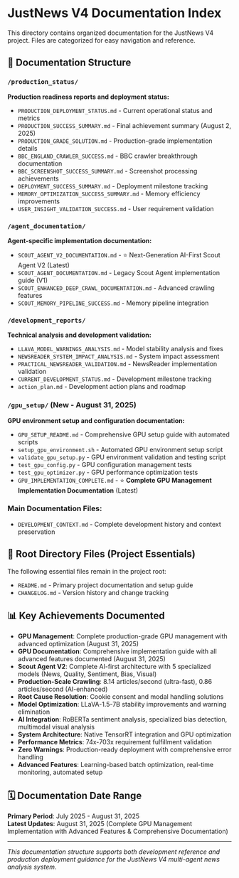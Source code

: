 # JustNews V4 Documentation Index

This directory contains organized documentation for the JustNews V4 project. Files are categorized for easy navigation and reference.

## 📁 Documentation Structure

### `/production_status/`
**Production readiness reports and deployment status:**
- `PRODUCTION_DEPLOYMENT_STATUS.md` - Current operational status and metrics
- `PRODUCTION_SUCCESS_SUMMARY.md` - Final achievement summary (August 2, 2025)
- `PRODUCTION_GRADE_SOLUTION.md` - Production-grade implementation details
- `BBC_ENGLAND_CRAWLER_SUCCESS.md` - BBC crawler breakthrough documentation
- `BBC_SCREENSHOT_SUCCESS_SUMMARY.md` - Screenshot processing achievements
- `DEPLOYMENT_SUCCESS_SUMMARY.md` - Deployment milestone tracking
- `MEMORY_OPTIMIZATION_SUCCESS_SUMMARY.md` - Memory efficiency improvements
- `USER_INSIGHT_VALIDATION_SUCCESS.md` - User requirement validation

### `/agent_documentation/`
**Agent-specific implementation documentation:**
- `SCOUT_AGENT_V2_DOCUMENTATION.md` - ⭐ Next-Generation AI-First Scout Agent V2 (Latest)
- `SCOUT_AGENT_DOCUMENTATION.md` - Legacy Scout Agent implementation guide (V1)
- `SCOUT_ENHANCED_DEEP_CRAWL_DOCUMENTATION.md` - Advanced crawling features
- `SCOUT_MEMORY_PIPELINE_SUCCESS.md` - Memory pipeline integration

### `/development_reports/`
**Technical analysis and development validation:**
- `LLAVA_MODEL_WARNINGS_ANALYSIS.md` - Model stability analysis and fixes
- `NEWSREADER_SYSTEM_IMPACT_ANALYSIS.md` - System impact assessment
- `PRACTICAL_NEWSREADER_VALIDATION.md` - NewsReader implementation validation
- `CURRENT_DEVELOPMENT_STATUS.md` - Development milestone tracking
- `action_plan.md` - Development action plans and roadmap

### `/gpu_setup/` (New - August 31, 2025)
**GPU environment setup and configuration documentation:**
- `GPU_SETUP_README.md` - Comprehensive GPU setup guide with automated scripts
- `setup_gpu_environment.sh` - Automated GPU environment setup script
- `validate_gpu_setup.py` - GPU environment validation and testing script
- `test_gpu_config.py` - GPU configuration management tests
- `test_gpu_optimizer.py` - GPU performance optimization tests
- `GPU_IMPLEMENTATION_COMPLETE.md` - ⭐ **Complete GPU Management Implementation Documentation** (Latest)

### **Main Documentation Files:**
- `DEVELOPMENT_CONTEXT.md` - Complete development history and context preservation

## 🔗 Root Directory Files (Project Essentials)
The following essential files remain in the project root:
- `README.md` - Primary project documentation and setup guide
- `CHANGELOG.md` - Version history and change tracking

## 📊 Key Achievements Documented
- **GPU Management**: Complete production-grade GPU management with advanced optimization (August 31, 2025)
- **GPU Documentation**: Comprehensive implementation guide with all advanced features documented (August 31, 2025)
- **Scout Agent V2**: Complete AI-first architecture with 5 specialized models (News, Quality, Sentiment, Bias, Visual)
- **Production-Scale Crawling**: 8.14 articles/second (ultra-fast), 0.86 articles/second (AI-enhanced)
- **Root Cause Resolution**: Cookie consent and modal handling solutions
- **Model Optimization**: LLaVA-1.5-7B stability improvements and warning elimination
- **AI Integration**: RoBERTa sentiment analysis, specialized bias detection, multimodal visual analysis
- **System Architecture**: Native TensorRT integration and GPU optimization
- **Performance Metrics**: 74x-703x requirement fulfillment validation
- **Zero Warnings**: Production-ready deployment with comprehensive error handling
- **Advanced Features**: Learning-based batch optimization, real-time monitoring, automated setup

## 🗓️ Documentation Date Range
**Primary Period**: July 2025 - August 31, 2025  
**Latest Updates**: August 31, 2025 (Complete GPU Management Implementation with Advanced Features & Comprehensive Documentation)

---

*This documentation structure supports both development reference and production deployment guidance for the JustNews V4 multi-agent news analysis system.*
